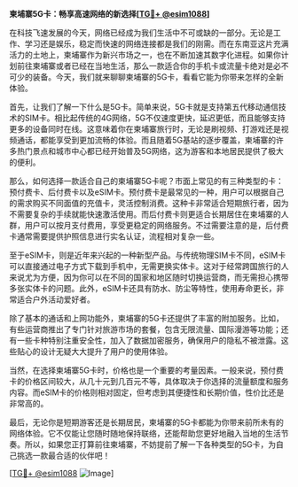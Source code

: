 **柬埔寨5G卡：畅享高速网络的新选择[[TG💪+ @esim1088](https://t.me/s/esim1088)]**

在科技飞速发展的今天，网络已经成为我们生活中不可或缺的一部分。无论是工作、学习还是娱乐，稳定而快速的网络连接都是我们的刚需。而在东南亚这片充满活力的土地上，柬埔寨作为新兴市场之一，也在不断加速其数字化进程。如果你计划前往柬埔寨或者已经在当地生活，那么一款适合你的手机卡或流量卡绝对是必不可少的装备。今天，我们就来聊聊柬埔寨的5G卡，看看它能为你带来怎样的全新体验。

首先，让我们了解一下什么是5G卡。简单来说，5G卡就是支持第五代移动通信技术的SIM卡。相比起传统的4G网络，5G不仅速度更快，延迟更低，而且能够支持更多的设备同时在线。这意味着你在柬埔寨旅行时，无论是刷视频、打游戏还是视频通话，都能享受到更加流畅的体验。而且随着5G基站的逐步覆盖，柬埔寨的许多热门景点和城市中心都已经开始普及5G网络，这为游客和本地居民提供了极大的便利。

那么，如何选择一款适合自己的柬埔寨5G卡呢？市面上常见的有三种类型的卡：预付费卡、后付费卡以及eSIM卡。预付费卡是最常见的一种，用户可以根据自己的需求购买不同面值的充值卡，灵活控制消费。这种卡非常适合短期旅行者，因为不需要复杂的手续就能快速激活使用。而后付费卡则更适合长期居住在柬埔寨的人群，用户可以按月支付费用，享受更稳定的网络服务。不过需要注意的是，后付费卡通常需要提供护照信息进行实名认证，流程相对复杂一些。

至于eSIM卡，则是近年来兴起的一种新型产品。与传统物理SIM卡不同，eSIM卡可以直接通过电子方式下载到手机中，无需更换实体卡。这对于经常跨国旅行的人来说尤为方便，因为你可以在不同的国家和地区随时切换运营商，而无需担心携带多张实体卡的问题。此外，eSIM卡还具有防水、防尘等特性，使用寿命更长，非常适合户外活动爱好者。

除了基本的通话和上网功能外，柬埔寨的5G卡还提供了丰富的附加服务。比如，有些运营商推出了专门针对旅游市场的套餐，包含无限流量、国际漫游等功能；还有一些卡种特别注重安全性，加入了数据加密服务，确保用户的隐私不被泄露。这些贴心的设计无疑大大提升了用户的使用体验。

当然，在选择柬埔寨5G卡时，价格也是一个重要的考量因素。一般来说，预付费卡的价格区间较大，从几十元到几百元不等，具体取决于你选择的流量额度和服务内容。而eSIM卡的价格则相对固定，但考虑到其便捷性和长期价值，性价比还是非常高的。

最后，无论你是短期游客还是长期居民，柬埔寨的5G卡都能为你带来前所未有的网络体验。它不仅能让您随时随地保持联络，还能帮助您更好地融入当地的生活节奏。所以，如果您正打算前往柬埔寨，不妨提前了解一下各种类型的5G卡，为自己挑选一款最合适的伙伴吧！

[[TG💪+ @esim1088](https://t.me/s/esim1088) ![Image](https://i.postimg.cc/4NQfJmqS/Snipaste-2025-05-13-00-14-12.png)]